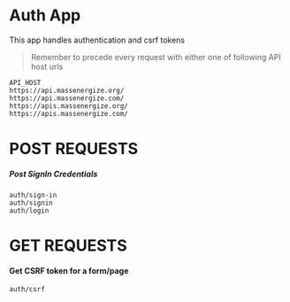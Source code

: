 # Auth App
This app handles authentication and csrf tokens
> Remember to precede every request with either one of following API host urls
```
API_HOST 
https://api.massenergize.org/
https://api.massenergize.com/
https://apis.massenergize.org/
https://apis.massenergize.com/
```

# POST  REQUESTS

##### Post SignIn Credentials
```
auth/sign-in
auth/signin
auth/login
```

# GET REQUESTS
#### Get CSRF token for a form/page
```
auth/csrf
```